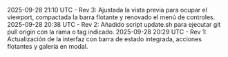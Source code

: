 2025-09-28 21:10 UTC - Rev 3: Ajustada la vista previa para ocupar el viewport, compactada la barra flotante y renovado el menú de controles.
2025-09-28 20:38 UTC - Rev 2: Añadido script update.sh para ejecutar git pull origin con la rama o tag indicado.
2025-09-28 20:29 UTC - Rev 1: Actualización de la interfaz con barra de estado integrada, acciones flotantes y galería en modal.
